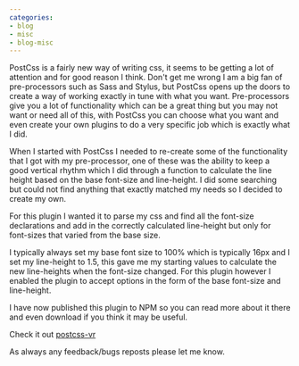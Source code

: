 ```yaml
---
categories:
- blog
- misc
- blog-misc
---
```


PostCss is a fairly new way of writing css, it seems to be getting a lot of attention and for good reason I think. Don't get me wrong I am a big fan of pre-processors such as Sass and Stylus, but PostCss opens up the doors to create a way of working exactly in tune with what you want. Pre-processors give you a lot of functionality which can be a great thing but you may not want or need all of this, with PostCss you can choose what you want and even create your own plugins to do a very specific job which is exactly what I did.

When I started with PostCss I needed to re-create some of the functionality that I got with my pre-processor, one of these was the ability to keep a good vertical rhythm which I did through a function to calculate the line height based on the base font-size and line-height. I did some searching but could not find anything that exactly matched my needs so I decided to create my own.

For this plugin I wanted it to parse my css and find all the font-size declarations and add in the correctly calculated line-height but only for font-sizes that varied from the base size.

I typically always set my base font size to 100% which is typically 16px and I set my line-height to 1.5, this gave me my starting values to calculate the new line-heights when the font-size changed. For this plugin however I enabled the plugin to accept options in the form of the base font-size and line-height.

I have now published this plugin to NPM so you can read more about it there and even download if you think it may be useful.

Check it out [postcss-vr](https://www.npmjs.com/package/postcss-vr)

As always any feedback/bugs reposts please let me know.
